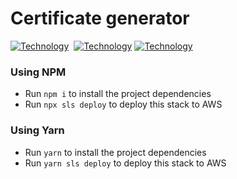 <h1>Certificate generator</h1>

[![Technology][node-image]][node-url] 
[![Technology][serverless-image]][serverless-url]
[![Technology][typescript-image]][typescript-url] 

[serverless-url]: https://www.serverless.com/
[serverless-image]: https://img.shields.io/badge/Serverless-red?style=for-the-badge&logo=serverless&logoColor=black

[node-url]: https://nodejs.org/
[node-image]: https://img.shields.io/badge/NodeJS-green?style=for-the-badge&logo=Node.js&logoColor=black

[typescript-url]: https://www.typescriptlang.org
[typescript-image]: https://img.shields.io/badge/Typescript-blue?style=for-the-badge&logo=TypeScript&logoColor=white


### Using NPM
- Run `npm i` to install the project dependencies
- Run `npx sls deploy` to deploy this stack to AWS

### Using Yarn
- Run `yarn` to install the project dependencies
- Run `yarn sls deploy` to deploy this stack to AWS
